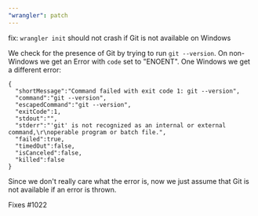 ```yaml
---
"wrangler": patch
---
```


fix: `wrangler init` should not crash if Git is not available on Windows

We check for the presence of Git by trying to run `git --version`.
On non-Windows we get an Error with `code` set to "ENOENT".
One Windows we get a different error:

```
{
  "shortMessage":"Command failed with exit code 1: git --version",
  "command":"git --version",
  "escapedCommand":"git --version",
  "exitCode":1,
  "stdout":"",
  "stderr":"'git' is not recognized as an internal or external command,\r\noperable program or batch file.",
  "failed":true,
  "timedOut":false,
  "isCanceled":false,
  "killed":false
}
```

Since we don't really care what the error is, now we just assume that Git
is not available if an error is thrown.

Fixes #1022
